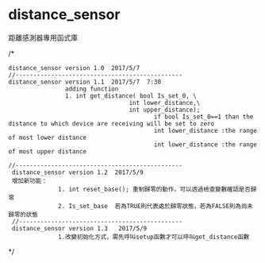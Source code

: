 # distance_sensor
距離感測器專用函式庫

/*


	distance_sensor version 1.0  2017/5/7
	//-----------------------------------------------
	distance_sensor version 1.1  2017/5/7  7:30
                    adding function
                    1. int get_distance( bool Is_set_0, \
                                      int lower_distance,\
                                      int upper_distance);   
                                             if bool Is_set_0==1 than the distance to which device are receiving will be set to zero
                                             int lower_distance :the range of most lower distance
                                             int lower_distance :the range of most upper distance
                                             
    //-----------------------------------------------
     distance_sensor version 1.2  2017/5/9
     增加新功能：
                  1. int reset_base(); 重制歸零的動作，可以透過檢查變數確認是否歸零 
                  2. Is_set_base  若為TRUE則代表處於歸零狀態，若為FALSE則為尚未歸零的狀態 
     //----------------------------------------------
     distance_sensor version 1.3   2017/5/9
                  1.改變初始化方式，需先呼叫setup函數才可以呼叫get_distance函數 
*/
